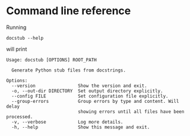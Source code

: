 # Command line reference

Running
```
docstub --help
```
will print

<!--- The following block is checked by the test suite --->
<!--- begin command-line-help --->

```plain
Usage: docstub [OPTIONS] ROOT_PATH

  Generate Python stub files from docstrings.

Options:
  --version                Show the version and exit.
  -o, --out-dir DIRECTORY  Set output directory explicitly.
  --config FILE            Set configuration file explicitly.
  --group-errors           Group errors by type and content. Will delay
                           showing errors until all files have been processed.
  -v, --verbose            Log more details.
  -h, --help               Show this message and exit.
```

<!--- end command-line-help --->
